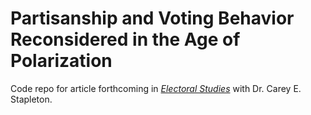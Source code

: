 # Partisanship and Voting Behavior Reconsidered in the Age of Polarization
Code repo for article forthcoming in [_Electoral Studies_](https://www.sciencedirect.com/journal/electoral-studies) with Dr. Carey E. Stapleton. 
